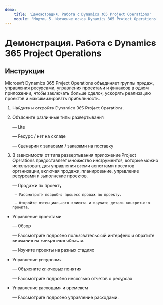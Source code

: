 ```yaml
---
demo:
    title: 'Демонстрация. Работа с Dynamics 365 Project Operations'
    module: 'Модуль 5. Изучение основ Dynamics 365 Project Operations'
---
```


# Демонстрация. Работа с Dynamics 365 Project Operations

## Инструкции

Microsoft Dynamics 365 Project Operations объединяет группы продаж, управления ресурсами, управления проектами и финансов в одном приложении, чтобы заключать больше сделок, ускорять реализацию проектов и максимизировать прибыльность.

1. Найдите и откройте Dynamics 365 Project Operations.

2. Объясните различные типы развертывания

	— Lite

	— Ресурс / нет на складе 

	— Сценарии с запасами / заказами на поставку

3. В зависимости от типа развертывания приложение Project Operations предоставляет множество инструментов, которые можно использовать для управления всеми аспектами проектов организации, включая продажи, планирование, управление ресурсами и выполнение проектов. 

	— Продажи по проекту

		— Рассмотрите подробно процесс продаж по проекту. 

		— Откройте потенциального клиента и изучите детали конкретного проекта. 

- Управление проектами

	— Обзор

	— Рассмотрите подробно пользовательский интерфейс и обратите внимание на конкретные области. 

	— Изучите проекты на разных стадиях

- Управление ресурсами

	— Объясните ключевые понятия

	— Рассмотрите подробно несколько отчетов о ресурсах

- Управление расходами и временем

	— Рассмотрите подробно управление расходами. 

